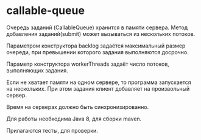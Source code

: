 # callable-queue

Очередь заданий (CallableQueue) хранится в памяти сервера. Метод добавления заданий(submit) может вызываться из нескольких потоков.

Параметром конструктора backlog задаётся максимальный размер очереди, при превышении которого задания выполняются досрочно.

Параметр конструктора workerThreads задаёт число потоков, выполняющих задания.

Если не хватает памяти на одном сервере, то программа запускается на нескольких. При этом задания клиент добавляет на произвольный сервер.

Время на серверах должно быть синхронизированно.


Для работы необходима Java 8, для сборки maven.


Прилагаются тесты, для проверки.
